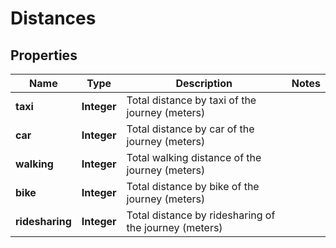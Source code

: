 
# Distances

## Properties
Name | Type | Description | Notes
------------ | ------------- | ------------- | -------------
**taxi** | **Integer** | Total distance by taxi of the journey (meters) | 
**car** | **Integer** | Total distance by car of the journey (meters) | 
**walking** | **Integer** | Total walking distance of the journey (meters) | 
**bike** | **Integer** | Total distance by bike of the journey (meters) | 
**ridesharing** | **Integer** | Total distance by ridesharing of the journey (meters) | 



